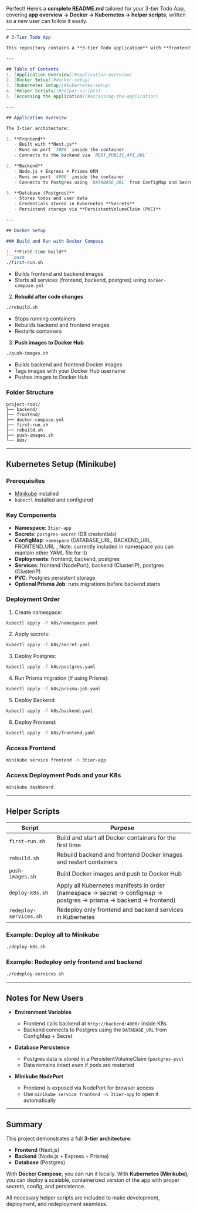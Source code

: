 Perfect! Here’s a **complete README.md** tailored for your 3-tier Todo App, covering **app overview → Docker → Kubernetes → helper scripts**, written so a new user can follow it easily.

---

````markdown
# 3-Tier Todo App

This repository contains a **3-tier Todo application** with **frontend**, **backend**, and **Postgres database**, fully containerized with Docker and deployable on Kubernetes (Minikube). This README guides a new user through setup, Docker usage, Kubernetes deployment, and provided helper scripts.

---

## Table of Contents
1. [Application Overview](#application-overview)
2. [Docker Setup](#docker-setup)
3. [Kubernetes Setup](#kubernetes-setup)
4. [Helper Scripts](#helper-scripts)
5. [Accessing the Application](#accessing-the-application)

---

## Application Overview

The 3-tier architecture:

1. **Frontend**
   - Built with **Next.js**
   - Runs on port `3000` inside the container
   - Connects to the backend via `NEXT_PUBLIC_API_URL`

2. **Backend**
   - Node.js + Express + Prisma ORM
   - Runs on port `4000` inside the container
   - Connects to Postgres using `DATABASE_URL` from ConfigMap and Secrets

3. **Database (Postgres)**
   - Stores todos and user data
   - Credentials stored in Kubernetes **Secrets**
   - Persistent storage via **PersistentVolumeClaim (PVC)**

---

## Docker Setup

### Build and Run with Docker Compose

1. **First-time build**
```bash
./first-run.sh
````

* Builds frontend and backend images
* Starts all services (frontend, backend, postgres) using `docker-compose.yml`

2. **Rebuild after code changes**

```bash
./rebuild.sh
```

* Stops running containers
* Rebuilds backend and frontend images
* Restarts containers

3. **Push images to Docker Hub**

```bash
./push-images.sh
```

* Builds backend and frontend Docker images
* Tags images with your Docker Hub username
* Pushes images to Docker Hub

### Folder Structure

```
project-root/
├── backend/
├── frontend/
├── docker-compose.yml
├── first-run.sh
├── rebuild.sh
├── push-images.sh
└── k8s/
```

---

## Kubernetes Setup (Minikube)

### Prerequisites

* [Minikube](https://minikube.sigs.k8s.io/docs/start/) installed
* `kubectl` installed and configured

### Key Components

* **Namespace**: `3tier-app`
* **Secrets**: `postgres-secret` (DB credentials)
* **ConfigMap**: `namespace` (DATABASE_URL, BACKEND_URL, FRONTEND_URL , Note: currently included in namespace you can mantain other YAML file for it)
* **Deployments**: frontend, backend, postgres
* **Services**: frontend (NodePort), backend (ClusterIP), postgres (ClusterIP)
* **PVC**: Postgres persistent storage
* **Optional Prisma Job**: runs migrations before backend starts

### Deployment Order

1. Create namespace:

```bash
kubectl apply -f k8s/namespace.yaml
```

2. Apply secrets:

```bash
kubectl apply -f k8s/secret.yaml
```

3. Deploy Postgres:

```bash
kubectl apply -f k8s/postgres.yaml
```

4. Run Prisma migration (if using Prisma):

```bash
kubectl apply -f k8s/prisma-job.yaml
```

5. Deploy Backend:

```bash
kubectl apply -f k8s/backend.yaml
```

6. Deploy Frontend:

```bash
kubectl apply -f k8s/frontend.yaml
```

### Access Frontend

```bash
minikube service frontend -n 3tier-app
```

### Access Deployment Pods and your K8s

```bash
minikube dashboard
```


---

## Helper Scripts

| Script                 | Purpose                                                                                                           |
| ---------------------- | ----------------------------------------------------------------------------------------------------------------- |
| `first-run.sh`         | Build and start all Docker containers for the first time                                                          |
| `rebuild.sh`           | Rebuild backend and frontend Docker images and restart containers                                                 |
| `push-images.sh`       | Build Docker images and push to Docker Hub                                                                        |
| `deploy-k8s.sh`        | Apply all Kubernetes manifests in order (namespace → secret → configmap → postgres → prisma → backend → frontend) |
| `redeploy-services.sh` | Redeploy only frontend and backend services in Kubernetes                                                         |

### Example: Deploy all to Minikube

```bash
./deploy-k8s.sh
```

### Example: Redeploy only frontend and backend

```bash
./redeploy-services.sh
```

---

## Notes for New Users

* **Environment Variables**

  * Frontend calls backend at `http://backend:4000/` inside K8s
  * Backend connects to Postgres using the `DATABASE_URL` from ConfigMap + Secret

* **Database Persistence**

  * Postgres data is stored in a PersistentVolumeClaim (`postgres-pvc`)
  * Data remains intact even if pods are restarted

* **Minikube NodePort**

  * Frontend is exposed via NodePort for browser access
  * Use `minikube service frontend -n 3tier-app` to open it automatically

---

## Summary

This project demonstrates a full **3-tier architecture**:

* **Frontend** (Next.js)
* **Backend** (Node.js + Express + Prisma)
* **Database** (Postgres)

With **Docker Compose**, you can run it locally.
With **Kubernetes (Minikube)**, you can deploy a scalable, containerized version of the app with proper secrets, config, and persistence.

All necessary helper scripts are included to make development, deployment, and redeployment seamless.

```